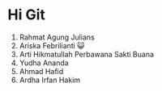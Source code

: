 # Hi Git

1. Rahmat Agung Julians
2. Ariska Febrilianti 😺
3. Arti Hikmatullah Perbawana Sakti Buana
4. Yudha Ananda
5. Ahmad Hafid
6. Ardha Irfan Hakim
